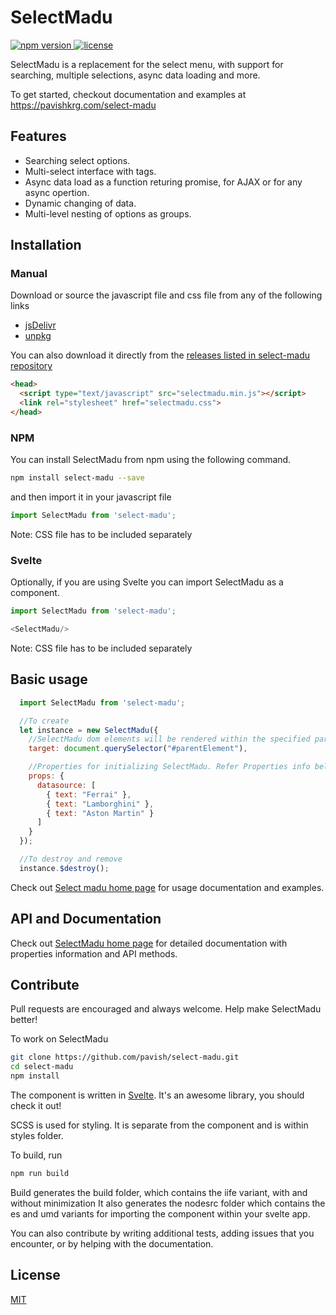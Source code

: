 # SelectMadu

<a href="https://www.npmjs.com/package/select-madu">
  <img src="https://img.shields.io/npm/v/select-madu" alt="npm version">
</a>

<a href="https://github.com/pavish/select-madu/blob/master/LICENSE">
  <img src="https://img.shields.io/npm/l/select-madu" alt="license">
</a>

<p></p>

SelectMadu is a replacement for the select menu, with support for searching, multiple selections, async data loading and more.

To get started, checkout documentation and examples at https://pavishkrg.com/select-madu


## Features
* Searching select options.
* Multi-select interface with tags.
* Async data load as a function returing promise, for AJAX or for any async opertion.
* Dynamic changing of data.
* Multi-level nesting of options as groups.


## Installation

### Manual
Download or source the javascript file and css file from any of the following links
* [jsDelivr][js-delivr-url]
* [unpkg][unpkg-url]

You can also download it directly from the [releases listed in select-madu repository][release-url]

```html
<head>
  <script type="text/javascript" src="selectmadu.min.js"></script>
  <link rel="stylesheet" href="selectmadu.css">
</head>
```

### NPM
You can install SelectMadu from npm using the following command.

```bash
npm install select-madu --save
```
and then import it in your javascript file
```javascript
import SelectMadu from 'select-madu';
```
Note: CSS file has to be included separately

### Svelte
Optionally, if you are using Svelte you can import SelectMadu as a component.

```javascript
import SelectMadu from 'select-madu';

<SelectMadu/>
```
Note: CSS file has to be included separately


## Basic usage
```javascript
  import SelectMadu from 'select-madu';

  //To create
  let instance = new SelectMadu({
    //SelectMadu dom elements will be rendered within the specified parent element in target.
    target: document.querySelector("#parentElement"),

    //Properties for initializing SelectMadu. Refer Properties info below.
    props: {
      datasource: [
        { text: "Ferrai" }, 
        { text: "Lamborghini" },
        { text: "Aston Martin" }
      ]
    }
  });

  //To destroy and remove
  instance.$destroy();
```
Check out [Select madu home page][select-madu-url] for usage documentation and examples.


## API and Documentation
Check out [SelectMadu home page][select-madu-url] for detailed documentation with properties information and API methods.


## Contribute
Pull requests are encouraged and always welcome. Help make SelectMadu better!

To work on SelectMadu
```bash
git clone https://github.com/pavish/select-madu.git
cd select-madu
npm install
```

The component is written in [Svelte][svelte-url]. 
It's an awesome library, you should check it out!

SCSS is used for styling. It is separate from the component and is within styles folder.  

To build, run
```bash
npm run build
```

Build generates the build folder, which contains the iife variant, with and without minimization
It also generates the nodesrc folder which contains the es and umd variants for importing the component within your svelte app.

You can also contribute by writing additional tests, adding issues that you encounter, or by helping with the documentation.


## License
[MIT](LICENSE)

[bundle-folder-url]: https://github.com/pavish/select-madu/tree/master/bundle
[docs-folder-url]: https://github.com/pavish/select-madu/tree/master/docs
[svelte-url]: https://svelte.dev/
[select-madu-url]: https://pavishkrg.com/select-madu

[js-delivr-url]: https://www.jsdelivr.com/package/npm/select-madu
[unpkg-url]: https://unpkg.com/browse/select-madu/dist/
[release-url]: https://github.com/pavish/select-madu/releases